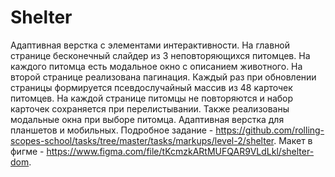# Shelter
Адаптивная верстка с элементами интерактивности. На главной странице бесконечный слайдер из 3 неповторяющихся питомцев. На каждого питомца есть модальное окно с описанием животного. На второй странице реализована пагинация. Каждый раз при обновлении страницы формируется псевдослучайный массив из 48 карточек питомцев. На каждой странице питомцы не повторяются и набор карточек сохраняется при перелистывании. Также реализованы модальные окна при выборе питомца.
Адаптивная верстка для планшетов и мобильных.
Подробное задание - https://github.com/rolling-scopes-school/tasks/tree/master/tasks/markups/level-2/shelter.
Макет в фигме - https://www.figma.com/file/tKcmzkARtMUFQAR9VLdLkl/shelter-dom.


